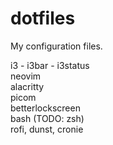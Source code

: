 # dotfiles
My configuration files.

i3 - i3bar - i3status\
neovim\
alacritty\
picom\
betterlockscreen\
bash (TODO: zsh)\
rofi, dunst, cronie
